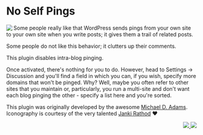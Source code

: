 # No Self Pings

<img src="https://ps.w.org/no-self-ping/assets/icon-128x128.png" align="left">Some people really like that WordPress sends pings from your own site to your own site when you write posts; it gives them a trail of related posts.

Some people do not like this behavior; it clutters up their comments.

This plugin disables intra-blog pinging.

Once activated, there's nothing for you to do. However, head to Settings -> Discussion and you'll find a field in which you can, if you wish, specify more domains that won't be pinged. Why? Well, maybe you often refer to other sites that you maintain or, particularly, you run a multi-site and don't want each blog pinging the other - specify a list here and you're sorted.

This plugin was originally developed by the awesome [Michael D. Adams](https://profiles.wordpress.org/mdawaffe/). Iconography is courtesy of the very talented [Janki Rathod](https://www.fiverr.com/jankirathore) ♥️

<p align="right"><a href="https://wordpress.org/plugins/no-self-ping/"><img src="https://img.shields.io/wordpress/plugin/dt/no-self-ping?label=wp.org%20downloads&style=for-the-badge">&nbsp;<img src="https://img.shields.io/wordpress/plugin/stars/no-self-ping?color=orange&style=for-the-badge"></a></p>